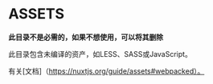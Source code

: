 # ASSETS



**此目录不是必需的，如果不想使用，可以将其删除**



此目录包含未编译的资产，如LESS、SASS或JavaScript。



有关[文档]（https://nuxtjs.org/guide/assets#webpacked）。